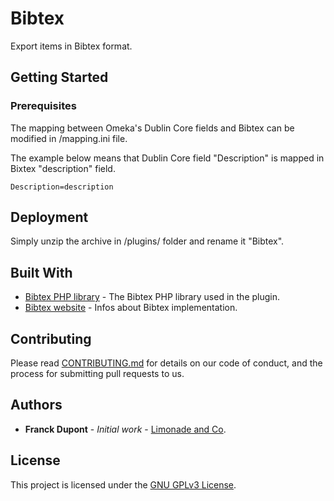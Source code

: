 # Bibtex

Export items in Bibtex format.

## Getting Started


### Prerequisites

The mapping between Omeka's Dublin Core fields and Bibtex can be modified in /mapping.ini file.

The example below means that Dublin Core field "Description" is mapped in Bixtex "description" field.

```
Description=description
```

## Deployment

Simply unzip the archive in /plugins/ folder and rename it "Bibtex".

## Built With

* [Bibtex PHP library](https://github.com/pear/Structures_BibTex) - The Bibtex PHP library used in the plugin.
* [Bibtex website](http://www.bibtex.org/) - Infos about Bibtex implementation.

## Contributing

Please read [CONTRIBUTING.md](https://gist.github.com/PurpleBooth/b24679402957c63ec426) for details on our code of conduct, and the process for submitting pull requests to us.

## Authors

* **Franck Dupont** - *Initial work* - [Limonade and Co](http://limonadeandco.fr/).

## License

This project is licensed under the [GNU GPLv3 License](http://www.gnu.org/licenses/gpl-3.0.txt).
